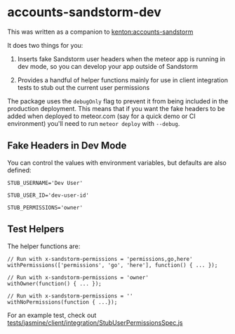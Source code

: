 # accounts-sandstorm-dev

This was written as a companion to [kenton:accounts-sandstorm](https://github.com/sandstorm-io/meteor-accounts-sandstorm)

It does two things for you:

1. Inserts fake Sandstorm user headers when the meteor app is running in dev
   mode, so you can develop your app outside of Sandstorm

2. Provides a handful of helper functions mainly for use in client integration
   tests to stub out the current user permissions

The package uses the `debugOnly` flag to prevent it from being included in the production deployment. This means that if you want the fake headers to be added when deployed to meteor.com (say for a quick demo or CI environment) you'll need to run `meteor deploy` with `--debug`.

## Fake Headers in Dev Mode

You can control the values with environment variables, but defaults are also defined:

`STUB_USERNAME='Dev User'`

`STUB_USER_ID='dev-user-id'`

`STUB_PERMISSIONS='owner'`

## Test Helpers

The helper functions are:

```
// Run with x-sandstorm-permissions = 'permissions,go,here'
withPermissions(['permissions', 'go', 'here'], function() { ... });

// Run with x-sandstorm-permissions = 'owner'
withOwner(function() { ... });

// Run with x-sandstorm-permissions = ''
withNoPermissions(function { ...});
```

For an example test, check out [tests/jasmine/client/integration/StubUserPermissionsSpec.js](/tests/jasmine/client/integration/StubUserPermissionsSpec.js)
